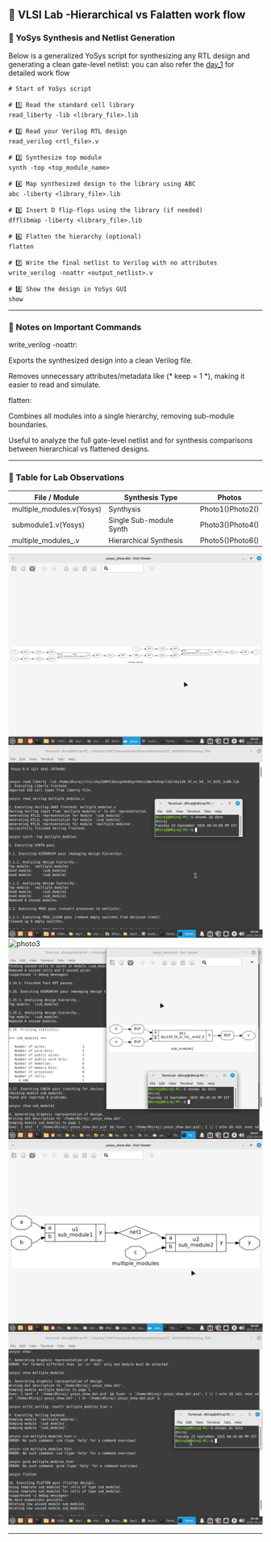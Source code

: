 ## 📘 VLSI Lab -Hierarchical vs Falatten work flow

### 🔹 YoSys Synthesis and Netlist Generation

Below is a generalized YoSys script for synthesizing any RTL design and generating a clean gate-level netlist:
you can also refer the [day_1]() for detailed work flow 
```
# Start of YoSys script

# 1️⃣ Read the standard cell library
read_liberty -lib <library_file>.lib

# 2️⃣ Read your Verilog RTL design
read_verilog <rtl_file>.v

# 3️⃣ Synthesize top module
synth -top <top_module_name>

# 4️⃣ Map synthesized design to the library using ABC
abc -liberty <library_file>.lib

# 5️⃣ Insert D flip-flops using the library (if needed)
dfflibmap -liberty <library_file>.lib

# 6️⃣ Flatten the hierarchy (optional)
flatten

# 7️⃣ Write the final netlist to Verilog with no attributes
write_verilog -noattr <output_netlist>.v

# 8️⃣ Show the design in YoSys GUI
show
```

---

### 🔹 Notes on Important Commands

write_verilog -noattr:

Exports the synthesized design into a clean Verilog file.

Removes unnecessary attributes/metadata like (* keep = 1 *), making it easier to read and simulate.


flatten:

Combines all modules into a single hierarchy, removing sub-module boundaries.

Useful to analyze the full gate-level netlist and for synthesis comparisons between hierarchical vs flattened designs.

---

### 🔹 Table for Lab Observations

| File / Module               | Synthesis Type         | Photos          |
|-----------------------------|------------------------|-----------------|
| multiple_modules.v(Yosys)   | Synthysis         | Photo1()Photo2()|
| submodule1.v(Yosys)         | Single Sub-module Synth| Photo3()Photo4()|
| multiple_modules_.v         | Hierarchical Synthesis | Photo5()Photo6()|

![photo1](https://github.com/Dhiraj4-alt/vsd_RISC_V_week1/blob/day2_Labs/Screenshot_2025-09-23_20-31-42.png)
![photo2](https://github.com/Dhiraj4-alt/vsd_RISC_V_week1/blob/day2_Labs/Screenshot_2025-09-23_20-34-22.png)
![photo3]()
![photo4](https://github.com/Dhiraj4-alt/vsd_RISC_V_week1/blob/day2_Labs/Screenshot_2025-09-23_20-47-25.png)
![photo5](https://github.com/Dhiraj4-alt/vsd_RISC_V_week1/blob/day2_Labs/Screenshot_2025-09-23_20-40-51.png)
![photo6](https://github.com/Dhiraj4-alt/vsd_RISC_V_week1/blob/day2_Labs/Screenshot_2025-09-23_20-36-04.png)

---

